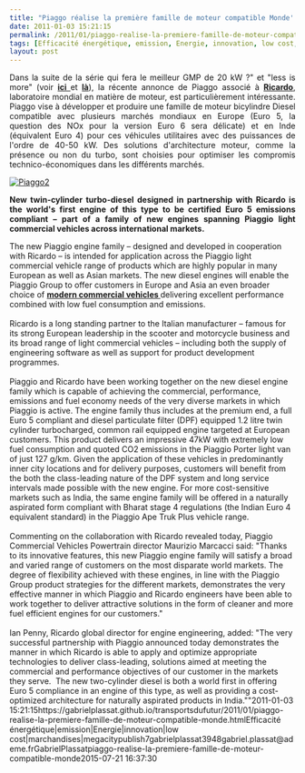 ```yaml
---
title: "Piaggo réalise la première famille de moteur compatible Monde''"
date: 2011-01-03 15:21:15
permalink: /2011/01/piaggo-realise-la-premiere-famille-de-moteur-compatible-monde.html
tags: [Efficacité énergétique, emission, Energie, innovation, low cost, marchandises, megacity]
layout: post
---
```


<p style="text-align: justify">Dans la suite de la série qui fera le meilleur GMP de 20 kW ?" et "less is more" (voir <strong><a href="https://gabrielplassat.github.io/transportsdufutur/2010/01/qui-sera-capable-de-faire-un-gmp-de-20-kw-au-meilleur-prix-.html" target="_blank">ici </a></strong>et <strong><a href="https://gabrielplassat.github.io/transportsdufutur/2010/03/less-is-more-2.html" target="_blank">là</a></strong>), la récente annonce de Piaggo associé à <strong><a href="http://www.ricardo.com/News--Media/Press-releases/News-releases1/2010/Ricardo-cooperates-with-Piaggio-on-development-of-clean-and-fuel-efficient-light-commercial-vehicle-engine-family/" target="_blank">Ricardo</a></strong>, laboratoire mondial en matière de moteur, est particulièrement intéressante. Piaggo vise à développer et produire une famille de moteur bicylindre Diesel compatible avec plusieurs marchés mondiaux en Europe (Euro 5, la question des NOx pour la version Euro 6 sera délicate) et en Inde (équivalent Euro 4) pour ces véhicules utilitaires avec des puissances de l'ordre de 40-50 kW. Des solutions d'architecture moteur, comme la présence ou non du turbo, sont choisies pour optimiser les compromis technico-économiques dans les différents marchés.</p> <p style="text-align: justify"><a href="https://gabrielplassat.github.io/transportsdufutur/wp-content/uploads/sites/6/old/6a0120a66d2ad4970b0148c744d1db970c-800wi.jpg" rel="lightbox"><img alt="Piaggo2" class="asset  asset-image at-xid-6a0120a66d2ad4970b0148c744d1db970c" src="/wp-content/uploads/sites/6/old/6a0120a66d2ad4970b0148c744d1db970c-500wi.jpg" style="margin-left: automargin-right: auto" title="Piaggo2" /></a> </p> <p style="text-align: justify"><strong>New twin-cylinder turbo-diesel designed in partnership with Ricardo is the world's first engine of this type to be certified Euro 5 emissions compliant – part of a family of new engines spanning Piaggio light commercial vehicles across international markets. </strong></p>  <!--more-->  The new Piaggio engine family – designed and developed in cooperation with Ricardo – is intended for application across the Piaggio light commercial vehicle range of products which are highly popular in many European as well as Asian markets. The new diesel engines will enable the Piaggio Group to offer customers in Europe and Asia an even broader choice of <strong><a href="http://piaggio.co.in/Category/products/choose-your-ape.aspx" target="_blank">modern commercial vehicles </a></strong>delivering excellent performance combined with low fuel consumption and emissions.<br /><br />Ricardo is a long standing partner to the Italian manufacturer – famous for its strong European leadership in the scooter and motorcycle business and its broad range of light commercial vehicles – including both the supply of engineering software as well as support for product development programmes.<br /><br />Piaggio and Ricardo have been working together on the new diesel engine family which is capable of achieving the commercial, performance, emissions and fuel economy needs of the very diverse markets in which Piaggio is active. The engine family thus includes at the premium end, a full Euro 5 compliant and diesel particulate filter (DPF) equipped 1.2 litre twin cylinder turbocharged, common rail equipped engine targeted at European customers. This product delivers an impressive 47kW with extremely low fuel consumption and quoted CO2 emissions in the Piaggio Porter light van of just 127 g/km. Given the application of these vehicles in predominantly inner city locations and for delivery purposes, customers will benefit from the both the class-leading nature of the DPF system and long service intervals made possible with the new engine. For more cost-sensitive markets such as India, the same engine family will be offered in a naturally aspirated form compliant with Bharat stage 4 regulations (the Indian Euro 4 equivalent standard) in the Piaggio Ape Truk Plus vehicle range.<br /><br />Commenting on the collaboration with Ricardo revealed today, Piaggio Commercial Vehicles Powertrain director Maurizio Marcacci said: "Thanks to its innovative features, this new Piaggio engine family will satisfy a broad and varied range of customers on the most disparate world markets. The degree of flexibility achieved with these engines, in line with the Piaggio Group product strategies for the different markets, demonstrates the very effective manner in which Piaggio and Ricardo engineers have been able to work together to deliver attractive solutions in the form of cleaner and more fuel efficient engines for our customers."<br /><br />Ian Penny, Ricardo global director for engine engineering, added: "The very successful partnership with Piaggio announced today demonstrates the manner in which Ricardo is able to apply and optimize appropriate technologies to deliver class-leading, solutions aimed at meeting the commercial and performance objectives of our customer in the markets they serve.  The new two-cylinder diesel is both a world first in offering Euro 5 compliance in an engine of this type, as well as providing a cost-optimized architecture for naturally aspirated products in India.""2011-01-03 15:21:15https://gabrielplassat.github.io/transportsdufutur/2011/01/piaggo-realise-la-premiere-famille-de-moteur-compatible-monde.htmlEfficacité énergétique|emission|Energie|innovation|low cost|marchandises|megacitypublish7gabrielplassat3948gabriel.plassat@ademe.frGabrielPlassatpiaggo-realise-la-premiere-famille-de-moteur-compatible-monde2015-07-21 16:37:30

